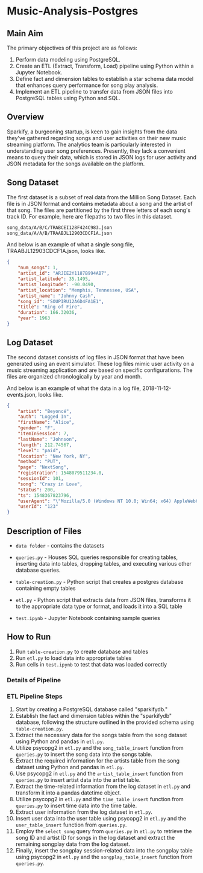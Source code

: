 # Music-Analysis-Postgres

## Main Aim

The primary objectives of this project are as follows:

1. Perform data modeling using PostgreSQL.
2. Create an ETL (Extract, Transform, Load) pipeline using Python within a Jupyter Notebook.
3. Define fact and dimension tables to establish a star schema data model that enhances query performance for song play analysis.
4. Implement an ETL pipeline to transfer data from JSON files into PostgreSQL tables using Python and SQL.


## Overview

Sparkify, a burgeoning startup, is keen to gain insights from the data they've gathered regarding songs and user activities on their new music streaming platform. The analytics team is particularly interested in understanding user song preferences. Presently, they lack a convenient means to query their data, which is stored in JSON logs for user activity and JSON metadata for the songs available on the platform.

## Song Dataset
The first dataset is a subset of real data from the Million Song Dataset. Each file is in JSON format and contains metadata about a song and the artist of that song. The files are partitioned by the first three letters of each song's track ID. For example, here are filepaths to two files in this dataset.

```bash
song_data/A/B/C/TRABCEI128F424C983.json
song_data/A/A/B/TRAABJL12903CDCF1A.json
```
And below is an example of what a single song file, TRAABJL12903CDCF1A.json, looks like.

```json
{
    "num_songs": 1,
    "artist_id": "ARJIE2Y1187B994AB7",
    "artist_latitude": 35.1495,
    "artist_longitude": -90.0490,
    "artist_location": "Memphis, Tennessee, USA",
    "artist_name": "Johnny Cash",
    "song_id": "SOUPIRU12A6D4FA1E1",
    "title": "Ring of Fire",
    "duration": 166.32036,
    "year": 1963
}
```

## Log Dataset
The second dataset consists of log files in JSON format that have been generated using an event simulator. These log files mimic user activity on a music streaming application and are based on specific configurations. The files are organized chronologically by year and month.


And below is an example of what the data in a log file, 2018-11-12-events.json, looks like.

```json
{
    "artist": "Beyoncé",
    "auth": "Logged In",
    "firstName": "Alice",
    "gender": "F",
    "itemInSession": 7,
    "lastName": "Johnson",
    "length": 212.74567,
    "level": "paid",
    "location": "New York, NY",
    "method": "PUT",
    "page": "NextSong",
    "registration": 1548079511234.0,
    "sessionId": 101,
    "song": "Crazy in Love",
    "status": 200,
    "ts": 1548367823796,
    "userAgent": "\"Mozilla/5.0 (Windows NT 10.0; Win64; x64) AppleWebKit/537.36 (KHTML, like Gecko) Chrome/70.0.3538.102 Safari/537.36\"",
    "userId": "123"
}

```

## Description of Files

* `data folder` - contains the datasets

* `queries.py` - Houses SQL queries responsible for creating tables, inserting data into tables, dropping tables, and executing various other database queries.

* `table-creation.py` - Python script that creates a postgres database containing empty tables

* `etl.py` - Python script that extracts data from JSON files, transforms it to the appropriate data type or format, and loads it into a SQL table

* `test.ipynb` - Jupyter Notebook containing sample queries


## How to Run

1. Run `table-creation.py` to create database and tables
2. Run `etl.py` to load data into appropriate tables
3. Run cells in `test.ipynb` to test that data was loaded correctly

### Details of Pipeline

### ETL Pipeline Steps

1. Start by creating a PostgreSQL database called "sparkifydb."
2. Establish the fact and dimension tables within the "sparkifydb" database, following the structure outlined in the provided schema using `table-creation.py`.
3. Extract the necessary data for the songs table from the song dataset using Python and pandas in `etl.py`.
4. Utilize psycopg2 in `etl.py` and the `song_table_insert` function from `queries.py` to insert the song data into the songs table.
5. Extract the required information for the artists table from the song dataset using Python and pandas in `etl.py`.
6. Use psycopg2 in `etl.py` and the `artist_table_insert` function from `queries.py` to insert artist data into the artist table.
7. Extract the time-related information from the log dataset in `etl.py` and transform it into a pandas datetime object.
8. Utilize psycopg2 in `etl.py` and the `time_table_insert` function from `queries.py` to insert time data into the time table.
9. Extract user information from the log dataset in `etl.py`.
10. Insert user data into the user table using psycopg2 in `etl.py` and the `user_table_insert` function from `queries.py`.
11. Employ the `select_song` query from `queries.py` in `etl.py` to retrieve the song ID and artist ID for songs in the log dataset and extract the remaining songplay data from the log dataset.
12. Finally, insert the songplay session-related data into the songplay table using psycopg2 in `etl.py` and the `songplay_table_insert` function from `queries.py`.
